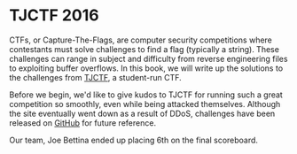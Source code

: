 # TJCTF 2016

CTFs, or Capture-The-Flags, are computer security competitions where contestants must solve challenges to find a flag (typically a string). These challenges can range in subject and difficulty from reverse engineering files to exploiting buffer overflows. In this book, we will write up the solutions to the challenges from [TJCTF](http://tjctf.org), a student-run CTF.

Before we begin, we'd like to give kudos to TJCTF for running such a great competition so smoothly, even while being attacked themselves. Although the site eventually went down as a result of DDoS, challenges have been released on [GitHub](https://github.com/TJCSec/tjctf-1516-released) for future reference.

Our team, Joe Bettina ended up placing 6th on the final scoreboard.